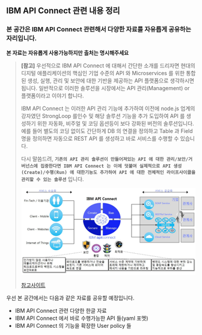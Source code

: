 ## IBM API Connect 관련 내용 정리


### 본 공간은 IBM API Connect 관련해서 다양한 자료를 자유롭게 공유하는 자리입니다.


**본 자료는 자유롭게 사용가능하지만 출처는 명시해주세요**


> **[참고]** 우선적으로 IBM API Connect 에 대해서 간단한 소개를 드리자면 현대의 디지털 애플리케이션의 핵심인 기업 수준의 API 와 Microservices 를 위한 통합된 생성, 실행, 관리 및 보안에 대한 기반을 제공하는 API 플랫폼으로 생각하시면 됩니다. 일반적으로 이러한 솔루션을 시장에서는 API 관리(Management) or 플랫폼이라고 이야기 합니다.
>
> IBM API Connect 는 이러한 API 관리 기능에 추가하여 이전에 node.js 업계의 강자였던 StrongLoop 를인수 및 해당 솔루션 기능을 추가 도입하여 API 를 생성하기 위한 자동화, 비주얼 및 코딩 옵션등이 보다 강화된 버전의 솔루션입니다. 예를 들어 별도의 코딩 없이도 간단하게 DB 의 연결을 정의하고 Table 과 Field 명을 정의하면 자동으로 REST API 를 생성하고 바로 서비스를 수행할 수 있습니다.
>
> 다시 말씀드려, **`기존의 API 관리 솔루션이 만들어져있는 API 에 대한 관리/보안/거버넌스에 집중한다면 IBM API Connect 는 이에 덧붙여 실제적으로 API 생성(Create)/수행(Run) 에 대한기능도 추가하여 API 에 대한 전체적인 라이프사이클을 관리할 수 있는 솔루션`** 입니다. 
>
> ![APIC](/images/APIC.jpg)
>
> [참고사이트](http://www.websphere.pe.kr/xe/index.php?mid=new_lecture&page=2&document_srl=56058)


우선 본 공간에서는 다음과 같은 자료를 공유할 예정입니다.


* IBM API Connect 관련 다양한 한글 자료
* IBM API Connect 에서 바로 수행가능한 API 들(yaml 포멧)
* IBM API Connect 의 기능을 확장한 User policy 들
